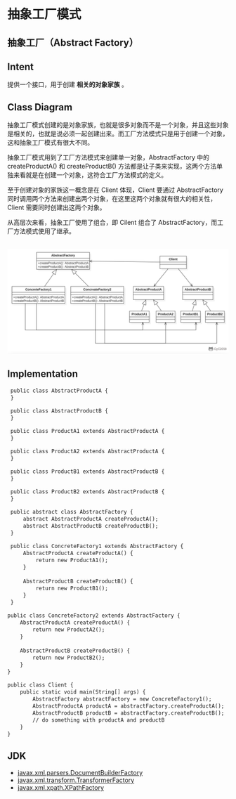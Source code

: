 # 抽象工厂模式

## 抽象工厂（Abstract Factory）

## Intent

提供一个接口，用于创建 **相关的对象家族** 。

## Class Diagram

抽象工厂模式创建的是对象家族，也就是很多对象而不是一个对象，并且这些对象是相关的，也就是说必须一起创建出来。而工厂方法模式只是用于创建一个对象，这和抽象工厂模式有很大不同。

抽象工厂模式用到了工厂方法模式来创建单一对象，AbstractFactory 中的 createProductA() 和 createProductB() 方法都是让子类来实现，这两个方法单独来看就是在创建一个对象，这符合工厂方法模式的定义。

至于创建对象的家族这一概念是在 Client 体现，Client 要通过 AbstractFactory 同时调用两个方法来创建出两个对象，在这里这两个对象就有很大的相关性，Client 需要同时创建出这两个对象。

从高层次来看，抽象工厂使用了组合，即 Cilent 组合了 AbstractFactory，而工厂方法模式使用了继承。​\
​

![](<../../.gitbook/assets/image (3) (1).png>)

## Implementation

```
 public class AbstractProductA {
 }
```

```
 public class AbstractProductB {
 }
```

```
 public class ProductA1 extends AbstractProductA {
 }
```

```
 public class ProductA2 extends AbstractProductA {
 }
```

```
 public class ProductB1 extends AbstractProductB {
 }
```

```
 public class ProductB2 extends AbstractProductB {
 }
```

```
 public abstract class AbstractFactory {
     abstract AbstractProductA createProductA();
     abstract AbstractProductB createProductB();
 }
```

```
 public class ConcreteFactory1 extends AbstractFactory {
     AbstractProductA createProductA() {
         return new ProductA1();
     }
 ​
     AbstractProductB createProductB() {
         return new ProductB1();
     }
 }
```

```
public class ConcreteFactory2 extends AbstractFactory {
    AbstractProductA createProductA() {
        return new ProductA2();
    }

    AbstractProductB createProductB() {
        return new ProductB2();
    }
}
```

```
public class Client {
    public static void main(String[] args) {
        AbstractFactory abstractFactory = new ConcreteFactory1();
        AbstractProductA productA = abstractFactory.createProductA();
        AbstractProductB productB = abstractFactory.createProductB();
        // do something with productA and productB
    }
}
```

## JDK

* [javax.xml.parsers.DocumentBuilderFactory](http://docs.oracle.com/javase/8/docs/api/javax/xml/parsers/DocumentBuilderFactory.html)
* [javax.xml.transform.TransformerFactory](http://docs.oracle.com/javase/8/docs/api/javax/xml/transform/TransformerFactory.html#newInstance--)
* [javax.xml.xpath.XPathFactory](http://docs.oracle.com/javase/8/docs/api/javax/xml/xpath/XPathFactory.html#newInstance--)
